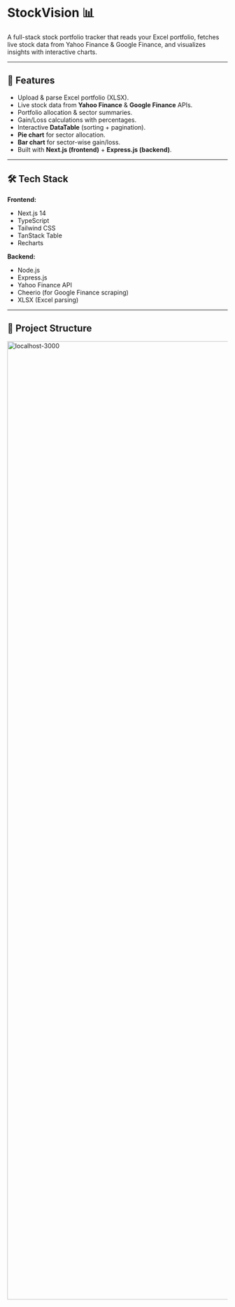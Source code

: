 # StockVision 📊

A full-stack stock portfolio tracker that reads your Excel portfolio, fetches live stock data from Yahoo Finance & Google Finance, and visualizes insights with interactive charts.

---

## 🚀 Features
- Upload & parse Excel portfolio (XLSX).
- Live stock data from **Yahoo Finance** & **Google Finance** APIs.
- Portfolio allocation & sector summaries.
- Gain/Loss calculations with percentages.
- Interactive **DataTable** (sorting + pagination).
- **Pie chart** for sector allocation.
- **Bar chart** for sector-wise gain/loss.
- Built with **Next.js (frontend)** + **Express.js (backend)**.

---

## 🛠️ Tech Stack
**Frontend:**
- Next.js 14
- TypeScript
- Tailwind CSS
- TanStack Table
- Recharts

**Backend:**
- Node.js
- Express.js
- Yahoo Finance API
- Cheerio (for Google Finance scraping)
- XLSX (Excel parsing)

---

## 📂 Project Structure
<img width="1920" height="2188" alt="localhost-3000" src="https://github.com/user-attachments/assets/0468ed16-3c73-4bc4-af96-d7a551bdd68a" />
